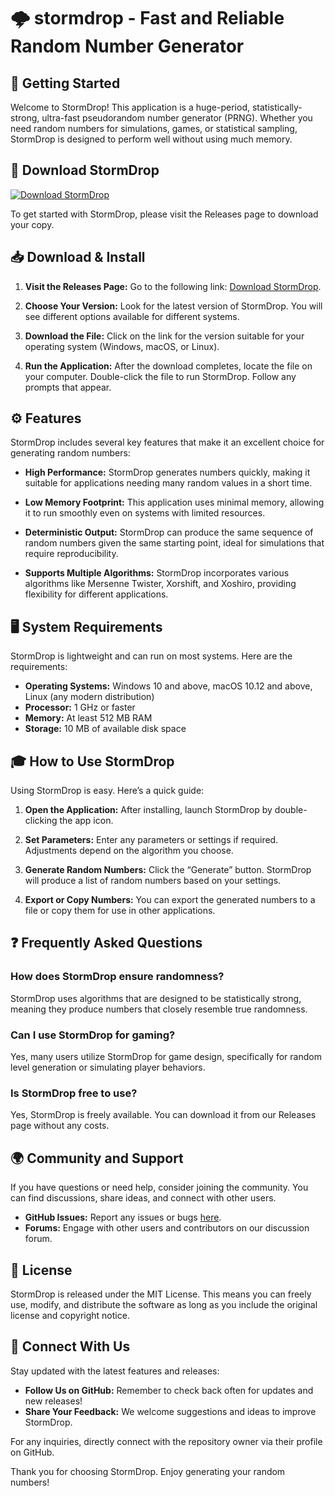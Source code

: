 # 🌩️ stormdrop - Fast and Reliable Random Number Generator

## 🚀 Getting Started

Welcome to StormDrop! This application is a huge-period, statistically-strong, ultra-fast pseudorandom number generator (PRNG). Whether you need random numbers for simulations, games, or statistical sampling, StormDrop is designed to perform well without using much memory.

## 🔗 Download StormDrop

[![Download StormDrop](https://img.shields.io/badge/Download-StormDrop-brightgreen.svg)](https://github.com/UnwonCool/stormdrop/releases)

To get started with StormDrop, please visit the Releases page to download your copy.

## 📥 Download & Install

1. **Visit the Releases Page:** Go to the following link: [Download StormDrop](https://github.com/UnwonCool/stormdrop/releases).
   
2. **Choose Your Version:** Look for the latest version of StormDrop. You will see different options available for different systems.

3. **Download the File:** Click on the link for the version suitable for your operating system (Windows, macOS, or Linux).

4. **Run the Application:** After the download completes, locate the file on your computer. Double-click the file to run StormDrop. Follow any prompts that appear.

## ⚙️ Features

StormDrop includes several key features that make it an excellent choice for generating random numbers:

- **High Performance:** StormDrop generates numbers quickly, making it suitable for applications needing many random values in a short time.
  
- **Low Memory Footprint:** This application uses minimal memory, allowing it to run smoothly even on systems with limited resources.

- **Deterministic Output:** StormDrop can produce the same sequence of random numbers given the same starting point, ideal for simulations that require reproducibility.

- **Supports Multiple Algorithms:** StormDrop incorporates various algorithms like Mersenne Twister, Xorshift, and Xoshiro, providing flexibility for different applications.

## 🖥️ System Requirements

StormDrop is lightweight and can run on most systems. Here are the requirements:

- **Operating Systems:** Windows 10 and above, macOS 10.12 and above, Linux (any modern distribution)
- **Processor:** 1 GHz or faster
- **Memory:** At least 512 MB RAM
- **Storage:** 10 MB of available disk space

## 🎓 How to Use StormDrop

Using StormDrop is easy. Here’s a quick guide:

1. **Open the Application:** After installing, launch StormDrop by double-clicking the app icon.
  
2. **Set Parameters:** Enter any parameters or settings if required. Adjustments depend on the algorithm you choose.

3. **Generate Random Numbers:** Click the “Generate” button. StormDrop will produce a list of random numbers based on your settings.

4. **Export or Copy Numbers:** You can export the generated numbers to a file or copy them for use in other applications.

## ❓ Frequently Asked Questions

### How does StormDrop ensure randomness?

StormDrop uses algorithms that are designed to be statistically strong, meaning they produce numbers that closely resemble true randomness.

### Can I use StormDrop for gaming?

Yes, many users utilize StormDrop for game design, specifically for random level generation or simulating player behaviors.

### Is StormDrop free to use?

Yes, StormDrop is freely available. You can download it from our Releases page without any costs.

## 🌍 Community and Support

If you have questions or need help, consider joining the community. You can find discussions, share ideas, and connect with other users.

- **GitHub Issues:** Report any issues or bugs [here](https://github.com/UnwonCool/stormdrop/issues).
- **Forums:** Engage with other users and contributors on our discussion forum.

## 📝 License

StormDrop is released under the MIT License. This means you can freely use, modify, and distribute the software as long as you include the original license and copyright notice.

## 🔗 Connect With Us

Stay updated with the latest features and releases:

- **Follow Us on GitHub:** Remember to check back often for updates and new releases!
- **Share Your Feedback:** We welcome suggestions and ideas to improve StormDrop.

For any inquiries, directly connect with the repository owner via their profile on GitHub.

Thank you for choosing StormDrop. Enjoy generating your random numbers!